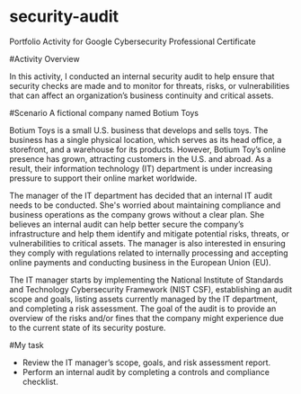 # security-audit
Portfolio Activity for Google Cybersecurity Professional Certificate


#Activity Overview

In this activity, I conducted an internal security audit to help ensure that security checks are made and to monitor for threats, risks, or vulnerabilities that can affect an organization’s business continuity and critical assets. 

#Scenario
A fictional company named Botium Toys

Botium Toys is a small U.S. business that develops and sells toys. The business has a single physical location, which serves as its head office, a storefront, and a warehouse for its products. However, Botium Toy’s online presence has grown, attracting customers in the U.S. and abroad. As a result, their information technology (IT) department is under increasing pressure to support their online market worldwide. 

The manager of the IT department has decided that an internal IT audit needs to be conducted. She's worried about maintaining compliance and business operations as the company grows without a clear plan. She believes an internal audit can help better secure the company’s infrastructure and help them identify and mitigate potential risks, threats, or vulnerabilities to critical assets. The manager is also interested in ensuring they comply with regulations related to internally processing and accepting online payments and conducting business in the European Union (EU).   

The IT manager starts by implementing the National Institute of Standards and Technology Cybersecurity Framework (NIST CSF), establishing an audit scope and goals, listing assets currently managed by the IT department, and completing a risk assessment. The goal of the audit is to provide an overview of the risks and/or fines that the company might experience due to the current state of its security posture.

#My task
- Review the IT manager’s scope, goals, and risk assessment report.
- Perform an internal audit by completing a controls and compliance checklist. 
